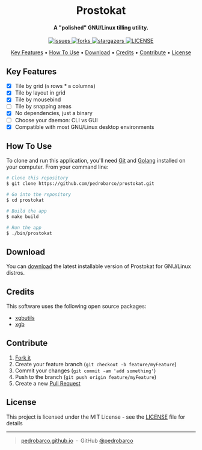 <h1 align="center">
  Prostokat
</h1>

<h4 align="center">A "polished" GNU/Linux tilling utility.</h4>

<p align="center">
 <a href="https://github.com/pedrobarco/prostokat/issues">
    <img src="https://img.shields.io/github/issues/pedrobarco/prostokat"
         alt="issues">
  </a>
 <a href="https://github.com/pedrobarco/prostokat/network/members">
    <img src="https://img.shields.io/github/forks/pedrobarco/prostokat"
         alt="forks">
  </a>
 <a href="https://github.com/pedrobarco/prostokat/stargazers">
    <img src="https://img.shields.io/github/stars/pedrobarco/prostokat"
         alt="stargazers">
  </a>
 <a href="https://github.com/pedrobarco/prostokat/blob/main/LICENSE">
    <img src="https://img.shields.io/github/license/pedrobarco/prostokat"
         alt="LICENSE">
  </a>
</p>

<p align="center">
  <a href="#key-features">Key Features</a> •
  <a href="#how-to-use">How To Use</a> •
  <a href="#download">Download</a> •
  <a href="#credits">Credits</a> •
  <a href="#contribute">Contribute</a> •
  <a href="#license">License</a>
</p>

## Key Features

- [x] Tile by grid (`n` rows * `m` columns)
- [x] Tile by layout in grid
- [x] Tile by mousebind
- [ ] Tile by snapping areas
- [x] No dependencies, just a binary
- [ ] Choose your daemon: CLI vs GUI
- [x] Compatible with most GNU/Linux desktop environments

## How To Use

To clone and run this application, you'll need [Git](https://git-scm.com) and [Golang](https://golang.org/) installed on your computer. From your command line:

```bash
# Clone this repository
$ git clone https://github.com/pedrobarco/prostokat.git

# Go into the repository
$ cd prostokat

# Build the app
$ make build

# Run the app
$ ./bin/prostokat
```

## Download

You can [download](https://github.com/pedrobarco/prostokat/releases) the latest installable version of Prostokat for GNU/Linux distros.

## Credits

This software uses the following open source packages:

- [xgbutils](https://github.com/BurntSushi/xgbutil)
- [xgb](https://github.com/BurntSushi/xgb)

## Contribute

1. [Fork it](https://github.com/pedrobarco/prostokat/fork)
2. Create your feature branch (`git checkout -b feature/myFeature`)
3. Commit your changes (`git commit -am 'add something'`)
4. Push to the branch (`git push origin feature/myFeature`)
5. Create a new [Pull Request](https://github.com/pedrobarco/prostokat/pulls)

## License

This project is licensed under the MIT License - see the [LICENSE](https://github.com/pedrobarco/prostokat/blob/main/LICENSE) file for details

---

> [pedrobarco.github.io](https://pedrobarco.github.io) &nbsp;&middot;&nbsp;
> GitHub [@pedrobarco](https://github.com/pedrobarco)

